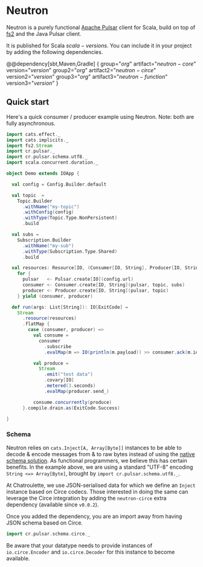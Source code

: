 # Neutron

Neutron is a purely functional [Apache Pulsar](https://pulsar.apache.org/) client for Scala, build on top of [fs2](https://fs2.io) and the Java Pulsar client.

It is published for Scala $scala-versions$. You can include it in your project by adding the following dependencies.

@@dependency[sbt,Maven,Gradle] {
  group="$org$" artifact="$neutron-core$" version="$version$"
  group2="$org$" artifact2="$neutron-circe$" version2="$version$"
  group3="$org$" artifact3="$neutron-function$" version3="$version$"
}

## Quick start

Here's a quick consumer / producer example using Neutron. Note: both are fully asynchronous.

```scala mdoc:compile-only
import cats.effect._
import cats.implicits._
import fs2.Stream
import cr.pulsar._
import cr.pulsar.schema.utf8._
import scala.concurrent.duration._

object Demo extends IOApp {

  val config = Config.Builder.default

  val topic  =
    Topic.Builder
      .withName("my-topic")
      .withConfig(config)
      .withType(Topic.Type.NonPersistent)
      .build

  val subs =
    Subscription.Builder
      .withName("my-sub")
      .withType(Subscription.Type.Shared)
      .build

  val resources: Resource[IO, (Consumer[IO, String], Producer[IO, String])] =
    for {
      pulsar   <- Pulsar.create[IO](config.url)
      consumer <- Consumer.create[IO, String](pulsar, topic, subs)
      producer <- Producer.create[IO, String](pulsar, topic)
    } yield (consumer, producer)

  def run(args: List[String]): IO[ExitCode] =
    Stream
      .resource(resources)
      .flatMap {
        case (consumer, producer) =>
          val consume =
            consumer
              .subscribe
              .evalMap(m => IO(println(m.payload)) >> consumer.ack(m.id))

          val produce =
            Stream
              .emit("test data")
              .covary[IO]
              .metered(3.seconds)
              .evalMap(producer.send_)

          consume.concurrently(produce)
      }.compile.drain.as(ExitCode.Success)

}
```

### Schema

Neutron relies on `cats.Inject[A, Array[Byte]]` instances to be able to decode & encode messages from & to raw bytes instead of using the [native schema solution](https://pulsar.apache.org/docs/en/schema-get-started/). As functional programmers, we believe this has certain benefits. In the example above, we are using a standard "UTF-8" encoding `String <=> Array[Byte]`, brought by `import cr.pulsar.schema.utf8._`.

At Chatroulette, we use JSON-serialised data for which we define an `Inject` instance based on Circe codecs. Those interested in doing the same can leverage the Circe integration by adding the `neutron-circe` extra dependency (available since `v0.0.2`).

Once you added the dependency, you are an import away from having JSON schema based on Circe.

```scala
import cr.pulsar.schema.circe._
```

Be aware that your datatype needs to provide instances of `io.circe.Encoder` and `io.circe.Decoder` for this instance to become available.
